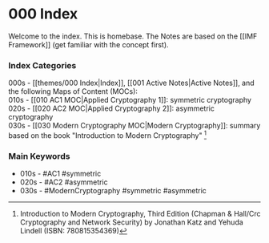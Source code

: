 # 000 Index

Welcome to the index. This is homebase.
The Notes are based on the [[IMF Framework]] (get familiar with the concept first).

### Index Categories

000s - [[themes/000 Index|Index]], [[001 Active Notes|Active Notes]], and the following Maps of Content (MOCs):  
010s - [[010 AC1 MOC|Applied Cryptography 1]]: symmetric cryptography  
020s - [[020 AC2 MOC|Applied Cryptography 2]]: asymmetric cryptography  
030s - [[030 Modern Cryptography MOC|Modern Cryptography]]: summary based on the book "Introduction to Modern Cryptography" [^1]

### Main Keywords

- 010s - #AC1 #symmetric
- 020s - #AC2 #asymmetric
- 030s - #ModernCryptography #symmetric #asymmetric 

[^1]: Introduction to Modern Cryptography, Third Edition (Chapman & Hall/Crc Cryptography and Network Security) by Jonathan Katz and Yehuda Lindell (ISBN: 780815354369)